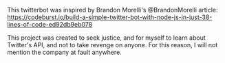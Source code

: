 This twitterbot was inspired by Brandon Morelli's @BrandonMorelli article: 
https://codeburst.io/build-a-simple-twitter-bot-with-node-js-in-just-38-lines-of-code-ed92db9eb078

This project was created to seek justice, and for myself to learn about Twitter's API, and not to take revenge on anyone. 
For this reason, I will not mention the company at fault anywhere.

